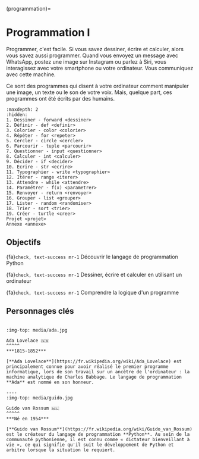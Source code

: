 (programmation)=

# Programmation I

Programmer, c'est facile. Si vous savez dessiner, écrire et calculer, alors vous savez aussi programmer.
Quand vous envoyez un message avec WhatsApp, postez une image sur Instagram ou parlez à Siri, vous interagissez avec votre smartphone ou votre ordinateur. Vous communiquez avec cette machine.

Ce sont des programmes qui disent à votre ordinateur comment manipuler une image, un texte ou le son de votre voix. Mais, quelque part, ces programmes ont été écrits par des humains.

````{toctree}
:maxdepth: 2
:hidden:
1. Dessiner - forward <dessiner>
2. Définir - def <definir>
3. Colorier - color <colorier>
4. Répéter - for <repeter>
5. Cercler - circle <cercler>
6. Parcourir - tuple <parcourir>
7. Questionner - input <questionner>
8. Calculer - int <calculer>
9. Décider - if <decider>
10. Ecrire - str <ecrire>
11. Typographier - write <typographier>
12. Itérer - range <iterer>
13. Attendre - while <attendre>
14. Paramétrer - f(x) <parametrer>
15. Renvoyer - return <renvoyer>
16. Grouper - list <grouper>
17. Lister - random <randomiser>
18. Trier - sort <trier>
19. Créer - turtle <creer>
Projet <projet>
Annexe <annexe>
````

## Objectifs

{fa}`check, text-success mr-1` Découvrir le langage de programmation Python

{fa}`check, text-success mr-1` Dessiner, écrire et calculer en utilisant un ordinateur

{fa}`check, text-success mr-1` Comprendre la logique d'un programme

## Personnages clés

````{panels}

:img-top: media/ada.jpg

Ada Lovelace 🇬🇧
^^^^^
***1815-1852***

[**Ada Lovelace**](https://fr.wikipedia.org/wiki/Ada_Lovelace) est principalement connue pour avoir réalisé le premier programme informatique, lors de son travail sur un ancêtre de l'ordinateur : la machine analytique de Charles Babbage. Le langage de programmation **Ada** est nommé en son honneur.

----
:img-top: media/guido.jpg

Guido van Rossum 🇳🇱
^^^^^
***Né en 1954***

[**Guido van Rossum**](https://fr.wikipedia.org/wiki/Guido_van_Rossum) est le créateur du langage de programmation **Python**. Au sein de la communauté pythonienne, il est connu comme « dictateur bienveillant à vie », ce qui signifie qu'il suit le développement de Python et arbitre lorsque la situation le requiert.
````
